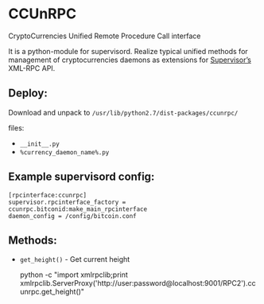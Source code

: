 # CCUnRPC
CryptoCurrencies Unified Remote Procedure Call interface

It is a python-module for supervisord.
Realize typical unified methods for management of cryptocurrencies daemons as extensions for [Supervisor’s](http://supervisord.org/xmlrpc.html) XML-RPC API.

Deploy:
-------

Download and unpack to `/usr/lib/python2.7/dist-packages/ccunrpc/`

  files:
  * `__init__.py`
  * `%currency_daemon_name%.py`

Example supervisord config:
---------------------------

    [rpcinterface:ccunrpc]
    supervisor.rpcinterface_factory = ccunrpc.bitconid:make_main_rpcinterface
    daemon_config = /config/bitcoin.conf

Methods:
--------

- `get_height()` - Get current height

    python -c "import xmlrpclib;print xmlrpclib.ServerProxy('http://user:password@localhost:9001/RPC2').ccunrpc.get_height()"

